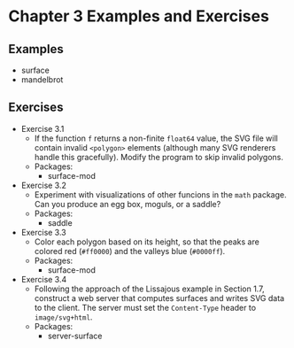 Chapter 3 Examples and Exercises
================================

## Examples
- surface
- mandelbrot

## Exercises
- Exercise 3.1
  - If the function `f` returns a non-finite `float64` value, the SVG file will
    contain invalid `<polygon>` elements (although many SVG renderers handle
    this gracefully). Modify the program to skip invalid polygons.
  - Packages:
    - surface-mod
- Exercise 3.2
  - Experiment with visualizations of other funcions in the `math` package. Can
    you produce an egg box, moguls, or a saddle?
  - Packages:
    - saddle
- Exercise 3.3
  - Color each polygon based on its height, so that the peaks are colored red
    (`#ff0000`) and the valleys blue (`#0000ff`).
  - Packages:
    - surface-mod
- Exercise 3.4
  - Following the approach of the Lissajous example in Section 1.7, construct a
    web server that computes surfaces and writes SVG data to the client. The
    server must set the `Content-Type` header to `image/svg+html`.
  - Packages:
    - server-surface
